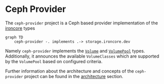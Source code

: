 # Ceph Provider 

The `ceph-provider` project is a Ceph based provider implementation of the [ironcore](https://github.com/ironcore-dev/ironcore)
types

```mermaid
graph TD
    ceph-provider -. implements .-> storage.ironcore.dev
```

Namely `ceph-provider` implements the [`Volume`](https://github.com/ironcore-dev/ironcore/blob/main/apis/storage/v1alpha1/volume_types.go) 
and [`VolumePool`](https://github.com/ironcore-dev/ironcore/blob/main/apis/storage/v1alpha1/volumepool_types.go) types. 
Additionally, it announces the available `VolumeClasses` which are supported by the `VolumePool` based on configured
criteria.

Further information about the architecture and concepts of the `ceph-provider` project can be found in the 
[architecture](/architecture) section.
